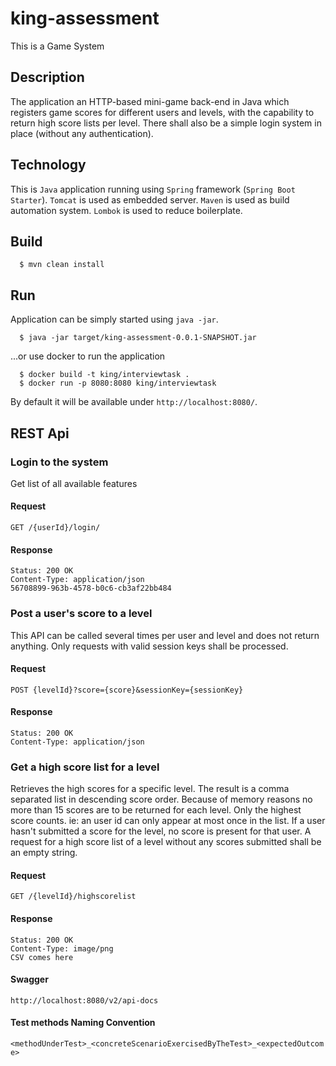 # king-assessment
This is a Game System

## Description
The application an HTTP-based mini-game back-end in Java which registers game scores for different users and levels, with the capability to return high score lists per level. There shall also be a simple login system
in place (without any authentication).

## Technology
This is `Java` application running using `Spring` framework (`Spring Boot Starter`). `Tomcat` is used as embedded server. `Maven` is used as build automation system. `Lombok` is used to reduce boilerplate.

## Build
```
  $ mvn clean install 
```

## Run
Application can be simply started using `java -jar`. 

```
  $ java -jar target/king-assessment-0.0.1-SNAPSHOT.jar
```

...or use docker to run the application 
```
  $ docker build -t king/interviewtask .
  $ docker run -p 8080:8080 king/interviewtask
```

By default it will be available under `http://localhost:8080/`.

## REST Api
### Login to the system
Get list of all available features

#### Request
`GET /{userId}/login/`

#### Response
    Status: 200 OK
    Content-Type: application/json
    56708899-963b-4578-b0c6-cb3af22bb484
    
### Post a user's score to a level
This API can be called several times per user and level and does not return anything. Only
requests with valid session keys shall be processed.

#### Request
`POST {levelId}?score={score}&sessionKey={sessionKey}`

#### Response
    Status: 200 OK
    Content-Type: application/json
    
### Get a high score list for a level
Retrieves the high scores for a specific level. The result is a comma separated list in descending score
order. Because of memory reasons no more than 15 scores are to be returned for each level. Only
the highest score counts. ie: an user id can only appear at most once in the list. If a user hasn't
submitted a score for the level, no score is present for that user. A request for a high score list of a
level without any scores submitted shall be an empty string.

#### Request
`GET /{levelId}/highscorelist`

#### Response
    Status: 200 OK
    Content-Type: image/png
    CSV comes here

#### Swagger
`http://localhost:8080/v2/api-docs`

#### Test methods Naming Convention
`<methodUnderTest>_<concreteScenarioExercisedByTheTest>_<expectedOutcome>`
